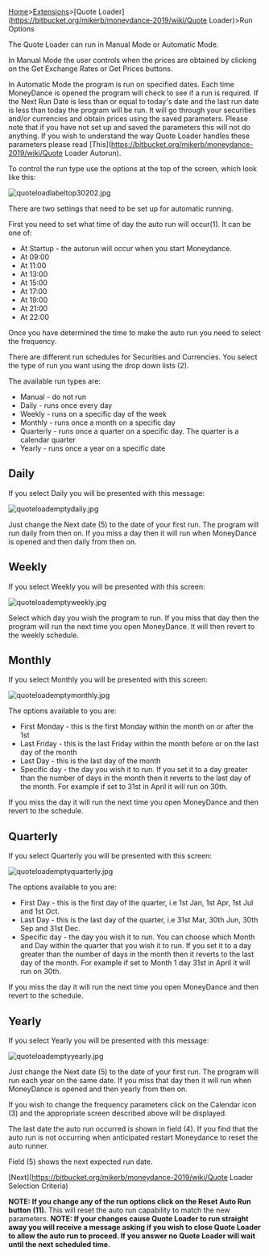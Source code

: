 [Home](https://bitbucket.org/mikerb/moneydance-2019/wiki/Home)>[Extensions](https://bitbucket.org/mikerb/moneydance-2019/wiki/Extensions)>[Quote Loader](https://bitbucket.org/mikerb/moneydance-2019/wiki/Quote Loader)>Run Options

The Quote Loader can run in Manual Mode or Automatic Mode.

In Manual Mode the user controls when the prices are obtained by clicking on the Get Exchange Rates or Get Prices buttons.

In Automatic Mode the program is run on specified dates.  Each time MoneyDance is opened the program will check to see if a run is required.  If the Next Run Date is less than or equal to today's date and the last run date is less than today the program will be run.  It will go through your securities and/or currencies and obtain prices using the saved parameters.  Please note that if you have not set up and saved the parameters this will not do anything. If you wish to understand the way Quote Loader handles these parameters please read [This](https://bitbucket.org/mikerb/moneydance-2019/wiki/Quote Loader Autorun).

To control the run type use the options at the top of the screen, which look like this:

![quoteloadlabeltop30202.jpg](https://bitbucket.org/repo/9p4r4rA/images/2373644778-quoteloadlabeltop30202.jpg)

There are two settings that need to be set up for automatic running.

First you need to set what time of day the auto run will occur(1).  It can be one of:

* At Startup - the autorun will occur when you start Moneydance.
* At 09:00
* At 11:00
* At 13:00
* At 15:00
* At 17:00
* At 19:00
* At 21:00
* At 22:00


Once you have determined the time to make the auto run you need to select the frequency.

There are different run schedules for Securities and Currencies.  You select the type of run you want using the drop down lists (2).

The available run types are:

* Manual - do not run
* Daily - runs once every day 
* Weekly - runs on a specific day of the week
* Monthly - runs once a month on a specific day
* Quarterly - runs once a quarter on a specific day. The quarter is a calendar quarter
* Yearly - runs once a year on a specific date

## Daily

If you select Daily you will be presented with this message:

![quoteloademptydaily.jpg](https://bitbucket.org/repo/K6egeG/images/1162042978-quoteloademptydaily.jpg)

Just change the Next date (5) to the date of your first run.  The program will run daily from then on.  If you miss a day then it will run when MoneyDance is opened and then daily from then on.

## Weekly

If you select Weekly you will be presented with this screen:

![quoteloademptyweekly.jpg](https://bitbucket.org/repo/K6egeG/images/3997935384-quoteloademptyweekly.jpg)

Select which day you wish the program to run.  If you miss that day then the program will run the next time you open MoneyDance.  It will then revert to the weekly schedule.

## Monthly

If you select Monthly you will be presented with this screen:

![quoteloademptymonthly.jpg](https://bitbucket.org/repo/K6egeG/images/407086225-quoteloademptymonthly.jpg)

The options available to you are:

* First Monday - this is the first Monday within the month on or after the 1st
* Last Friday - this is the last Friday within the month before or on the last day of the month
* Last Day - this is the last day of the month
* Specific day - the day you wish it to run.  If you set it to a day greater than the number of days in the month then it reverts to the last day of the month.  For example if set to 31st in April it will run on 30th.

If you miss the day it will run the next time you open MoneyDance and then revert to the schedule.

## Quarterly

If you select Quarterly you will be presented with this screen:

![quoteloademptyquarterly.jpg](https://bitbucket.org/repo/K6egeG/images/3890695972-quoteloademptyquarterly.jpg)

The options available to you are:

* First Day - this is the first day of the quarter, i.e 1st Jan, 1st Apr, 1st Jul and 1st Oct.
* Last Day - this is the last day of the quarter, i.e 31st Mar, 30th Jun, 30th Sep and 31st Dec.
* Specific day - the day you wish it to run.  You can choose which Month and Day within the quarter that you wish it to run.  If you set it to a day greater than the number of days in the month then it reverts to the last day of the month.  For example if set to Month 1 day 31st in April it will run on 30th.

If you miss the day it will run the next time you open MoneyDance and then revert to the schedule.

## Yearly

If you select Yearly you will be presented with this message:

![quoteloademptyyearly.jpg](https://bitbucket.org/repo/K6egeG/images/1329794007-quoteloademptyyearly.jpg)

Just change the Next date (5) to the date of your first run.  The program will run each year on the same date. If you miss that day then it will run when MoneyDance is opened and then yearly from then on.

If you wish to change the frequency parameters click on the Calendar icon (3) and the appropriate screen described above will be displayed.

The last date the auto run occurred is shown in field (4).  If you find that the auto run is not occurring when anticipated restart Moneydance to reset the auto runner.

Field (5) shows the next expected run date. 

[Next](https://bitbucket.org/mikerb/moneydance-2019/wiki/Quote Loader Selection Criteria)

**NOTE: If you change any of the run options click on the Reset Auto Run button (11).**  This will reset the auto run capability to match the new parameters. **NOTE: If your changes cause Quote Loader to run straight away you will receive a message asking if you wish to close Quote Loader to allow the auto run to proceed.  If you answer no Quote Loader will wait until the next scheduled time.**
